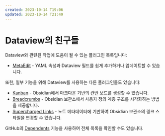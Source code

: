 ```yaml
---
created: 2023-10-14 T19:06
updated: 2023-10-14 T21:49
---
```

# Dataview의 친구들

Dataview와 관련된 작업에 도움이 될 수 있는 플러그인 목록입니다:

- [MetaEdit](https://github.com/chhoumann/MetaEdit) - YAML 속성과 Dataview 필드를 쉽게 추가하거나 업데이트할 수 있습니다.

또한, 일부 기능을 위해 Dataview를 사용하는 다른 플러그인들도 있습니다:

- [Kanban](https://github.com/mgmeyers/obsidian-kanban) - Obsidian에서 마크다운 기반의 칸반 보드를 생성할 수 있습니다.
- [Breadcrumbs](https://breadcrumbs-wiki.onrender.com/docs/Home) - Obsidian 보관소에서 사용자 정의 계층 구조를 시각화하는 방법을 제공합니다.
- [Supercharged Links](https://github.com/mdelobelle/obsidian_supercharged_links) - 노트 메타데이터에 기반하여 Obsidian 보관소의 링크 스타일을 변경할 수 있습니다.

GitHub의 [Dependents](https://github.com/blacksmithgu/obsidian-dataview/network/dependents) 기능을 사용하여 전체 목록을 확인할 수도 있습니다.
